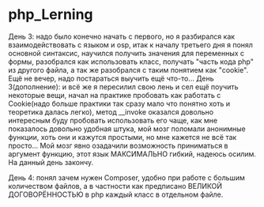 # php_Lerning
День 3: надо было конечно начать с первого, но я разбирался как взаимодействовать с языком и osp, итак к началу третьего дня я понял основной синтаксис, научился получить значения для переменных с формы, разобрался как использовать класс, получать "часть кода php" из другого файла, а так же разобрался с таким понятием как "cookie". Ещё не вечер, надо постараться выучить ещё что-то...
День 3(дополнение): и всё же я пересилил свою лень и сел ещё поучить некоторые вещи, начал на практике пробовать как работать с Cookie(надо больше практики так сразу мало что понятно хоть и теоретика далась легко), метод __invoke оказался довольно интересным буду пробовать использовать его чаще, как мне показалось довольно удобная штука, мой мозг поломали анонимные функции, хоть они и кажутся простыми, но мне кажется не всё так просто... Мой мозг явно озадачили возможность приниматься в аргумент функцию, этот язык МАКСИМАЛЬНО гибкий, надеюсь осилим. На данный день закончу.

День 4: понял зачем нужен Composer, удобно при работе с большим количеством файлов, а в частности как предписано ВЕЛИКОЙ ДОГОВОРЁННОСТЬЮ в php каждый класс в отдельном файле.
